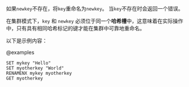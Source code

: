 如果`newkey`不存在，将`key`重命名为`newkey`。
当`key`不存在时会返回一个错误。

在集群模式下，`key` 和 `newkey` 必须位于同一个**哈希槽**中，这意味着在实际操作中，只有具有相同哈希标记的键才能在集群中可靠地重命名。

以下是示例内容：

@examples

```cli
SET mykey "Hello"
SET myotherkey "World"
RENAMENX mykey myotherkey
GET myotherkey
```
